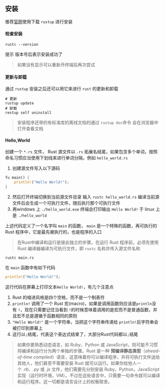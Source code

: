 ## 安装

 推荐[官网](https://www.rust-lang.org/)使用下载 `rustup` 进行安装
#### 检查安装

```shell
rustc --version
```
提示 版本号后表示安装成功了

> 如果没有显示可以重新开终端后再次尝试


#### 更新与卸载
通过 `rustup` 安装之后还可以用它来进行 `rust` 的更新和卸载
```shell
# 更新
rustup update
# 卸载
restup self uninstall
```

> 安装程序还带的有标准库的离线文档的通过 `rustup doc`命令 会在浏览器中打开查看文档


#### Hello,World

创建一个 `*.rs` 文件， Rust 源文件以 `.rs` 拓展名结尾，如果包含多个单词，按照命名习惯应当使用下划线来进行单词分隔，例如 `hello_world.rs`
1. 创建源文件写入以下源码
```rust
fu main() {
	println!("Hello World!");
}
```
2. 然后打开终端切换到当前源文件目录 输入 `rustc hello_world.rs` 编译当前源文件后会生成一个可执行文件，随后执行那个可执行文件
3. 再windows 上 `./hello_world.exe` 终端会打印输出 `Hello World!` 于 linux 上是  `./hello_world`

上述代码定义了一个名字叫 `main`  的函数， `main` 是一个特殊的函数，再可执行的 Rust 程序中，它是最先被执行的，也是程序的入口

> 在Rust中编译和运行是彼此独立的步骤，在运行 Rust 程序前，必须先使用 Rust 编译器编译为可执行文件，即 `rustc` 名称并传入源文件名称

```shell
rustc main.rs
```

在 `main` 函数中有如下代码
```rust
println!("Hello World!");
```
这行代码在屏幕上打印文本`Hello World!`，有几个注意点
1. Rust 的缩进风格是四个空格，而不是一个制表符
2. `println!` 调用了一个 Rust 宏(macro)，如果是调用函数则应该是`println`没有 `!`，现在只需要记住当看到 `!`的时候意味着调用的是宏而不是普通函数，并且宏不总是遵循于函数相同的原则
3. `"Hello World!"` 是一个字符串，当把这个字符串传递给 `println!`后字符串会被打印到屏幕上
4. 这行以`;`结尾，代表这个表达式结束了，大部分Rust代码都以`;`结尾

>  如果你更熟悉动态语言，如 Ruby、Python 或 JavaScript，则可能不习惯将编译和运行分为两个单独的步骤。Rust 是一种 **预编译静态类型**（_ahead-of-time compiled_）语言，这意味着你可以编译程序，并将可执行文件送给其他人，他们甚至不需要安装 Rust 就可以运行。如果你给他人一个 _.rb_、_.py_ 或 _.js_ 文件，他们需要先分别安装 Ruby，Python，JavaScript 实现（运行时环境，VM）。不过在这些语言中，只需要一句命令就可以编译和运行程序。这一切都是语言设计上的权衡取舍。